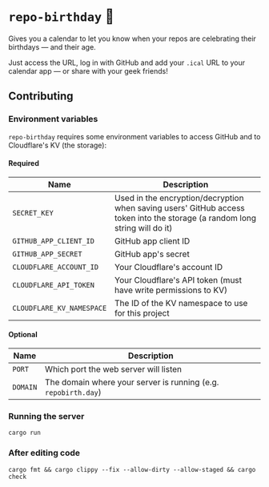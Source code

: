 # `repo-birthday` 🎂

Gives you a calendar to let you know when your repos are celebrating their birthdays — and their age.

Just access the URL, log in with GitHub and add your `.ical` URL to your calendar app — or share with your geek friends!

## Contributing

### Environment variables

`repo-birthday` requires some environment variables to access GitHub and to Cloudflare's KV (the storage):

#### Required

| Name | Description |
|---|---|
| `SECRET_KEY` | Used in the encryption/decryption when saving users' GitHub access token into the storage (a random long string will do it) |
| `GITHUB_APP_CLIENT_ID` | GitHub app client ID |
| `GITHUB_APP_SECRET` | GitHub app's secret |
| `CLOUDFLARE_ACCOUNT_ID` | Your Cloudflare's account ID |
| `CLOUDFLARE_API_TOKEN` | Your Cloudflare's API token (must have write permissions to KV) |
| `CLOUDFLARE_KV_NAMESPACE` | The ID of the KV namespace to use for this project |

#### Optional


| Name | Description |
|---|---|
| `PORT` | Which port the web server will listen |
| `DOMAIN` | The domain where your server is running (e.g. `repobirth.day`) |

### Running the server

```console
cargo run
```

### After editing code

```console
cargo fmt && cargo clippy --fix --allow-dirty --allow-staged && cargo check
```
